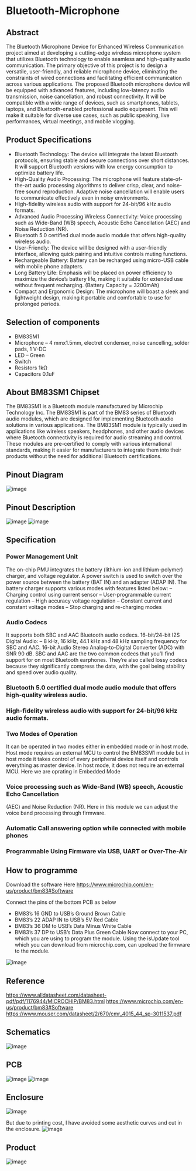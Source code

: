 # Bluetooth-Microphone
## Abstract
The Bluetooth Microphone Device for Enhanced Wireless Communication project aimed at developing a cutting-edge wireless microphone system that utilizes Bluetooth technology to enable seamless and high-quality audio communication. The primary objective of this project is to design a versatile, user-friendly, and reliable microphone device, eliminating the constraints of wired connections and facilitating efficient communication across various applications. The proposed Bluetooth microphone device will be equipped with advanced features, including low-latency audio transmission, noise cancellation, and robust connectivity. It will be compatible with a wide range of devices, such as smartphones, tablets, laptops, and Bluetooth-enabled professional audio equipment. This will make it suitable for diverse use cases, such as public speaking, live performances, virtual meetings, and mobile vlogging.

## Product Specifications
* Bluetooth Technology: The device will integrate the latest Bluetooth protocols, ensuring stable and secure connections over short distances. It will support Bluetooth versions with low energy consumption to optimize battery life.
* High-Quality Audio Processing: The microphone will feature state-of-the-art audio processing algorithms to deliver crisp, clear, and noise-free sound reproduction. Adaptive noise cancellation will enable users to communicate effectively even in noisy environments.
* High-fidelity wireless audio with support for 24-bit/96 kHz audio formats.
* Advanced Audio Processing Wireless Connectivity: Voice processing such as Wide-Band (WB) speech, Acoustic Echo Cancellation (AEC) and Noise Reduction (NR).
* Bluetooth 5.0 certified dual mode audio module that offers high-quality wireless audio.
* User-Friendly: The device will be designed with a user-friendly interface, allowing quick pairing and intuitive controls muting functions.
* Rechargeable Battery: Battery can be recharged using micro-USB cable with mobile phone adapters.
* Long Battery Life: Emphasis will be placed on power efficiency to maximize the device’s battery life, making it suitable for extended use without frequent recharging. (Battery Capacity = 3200mAh)
* Compact and Ergonomic Design: The microphone will boast a sleek and lightweight design, making it portable and comfortable to use for prolonged periods.

## Selection of components
* BM83SM1
* Microphone – 4 mmx1.5mm, electret condenser, noise cancelling, solder pads, 1 V-DC
* LED – Green
* Switch
* Resistors 1kΩ
* Capacitors 0.1uF

## About BM83SM1 Chipset
The BM83SM1 is a Bluetooth module manufactured by Microchip Technology Inc. The BM83SM1 is part of the BM83 series of Bluetooth audio modules, which are designed for implementing Bluetooth audio solutions in various applications. The BM83SM1 module is typically used in applications like wireless speakers, headphones, and other audio devices where Bluetooth connectivity is required for audio streaming and control.
These modules are pre-certified to comply with various international standards, making it easier for manufacturers to integrate them into their products without the need for additional Bluetooth certifications.

## Pinout Diagram
![image](https://github.com/malanban/Bluetooth-Microphone/assets/131769448/e4363269-d9c1-4cc1-9e1f-042af7f1ef8d)

## Pinout Description
![image](https://github.com/malanban/Bluetooth-Microphone/assets/131769448/2d4752c5-51dd-4c6e-b092-6fbe69b2a655)
![image](https://github.com/malanban/Bluetooth-Microphone/assets/131769448/470048b3-70e5-4ad2-872d-8b80890885ed)


## Specification

### Power Management Unit
The on-chip PMU integrates the battery (lithium-ion and lithium-polymer) charger, and voltage regulator. A power switch is used to switch over the power source between the battery (BAT IN) and an adapter (ADAP IN).
The battery charger supports various modes with features listed below:
– Charging control using current sensor
– User-programmable current regulation
– High accuracy voltage regulation
– Constant current and constant voltage modes
– Stop charging and re-charging modes
### Audio Codecs
It supports both SBC and AAC Bluetooth audio codecs.
16-bit/24-bit I2S Digital Audio: – 8 kHz, 16 kHz, 44.1 kHz and 48 kHz sampling frequency for SBC and AAC.
16-bit Audio Stereo Analog-to-Digital Converter (ADC) with SNR 90 dB.
SBC and AAC are the two common codecs that you’ll find support for on most Bluetooth earphones. They’re also called lossy codecs because they significantly compress the data, with the goal being stability and speed over audio quality.
### Bluetooth 5.0 certified dual mode audio module that offers high-quality wireless audio.
### High-fidelity wireless audio with support for 24-bit/96 kHz audio formats.
### Two Modes of Operation
It can be operated in two modes either in embedded mode or in host mode. Host mode requires an external MCU to control the BM83SM1 module but in host mode it takes control of every peripheral device itself and controls everything as master device. In host mode, it does not require an external MCU.
Here we are oprating in Embedded Mode
### Voice processing such as Wide-Band (WB) speech, Acoustic Echo Cancellation
(AEC) and Noise Reduction (NR).
Here in this module we can adjust the voice band processing through firmware.
### Automatic Call answering option while connected with mobile phones
### Programmable Using Firmware via USB, UART or Over-The-Air

## How to programme
Download the software Here
https://www.microchip.com/en-us/product/bm83#Software

Connect the pins of the bottom PCB as below
* BM83’s 16 GND to USB’s Ground Brown Cable
* BM83’s 22 ADAP IN to USB’s 5V Red Cable
* BM83’s 36 DM to USB’s Data Minus White Cable
* BM83’s 37 DP to USB’s Data Plus Green Cable
Now connect to your PC, which you are using to program the module. Using the isUpdate tool which you can download from microchip.com, can upoload the firmware to the module.

![image](https://github.com/malanban/Bluetooth-Microphone/assets/131769448/64d559af-b6cf-456a-872c-68b56cda941d)



## Reference
https://www.alldatasheet.com/datasheet-pdf/pdf/1176944/MICROCHIP/BM83.html
https://www.microchip.com/en-us/product/bm83#Software
https://www.mouser.com/datasheet/2/670/cmr_4015_44_sp-3011537.pdf

## Schematics
![image](https://github.com/malanban/Bluetooth-Microphone/assets/131769448/4b2c8879-a5f2-4669-aeb7-c2d236d4e2e6)



## PCB
![image](https://github.com/malanban/Bluetooth-Microphone/assets/131769448/83ec5907-0308-4c67-85a7-b08b0c99eedb)
![image](https://github.com/malanban/Bluetooth-Microphone/assets/131769448/b72ca2f7-68a2-48e9-b5e9-7f7a0c35d259)


## Enclosure
![image](https://github.com/malanban/Bluetooth-Microphone/assets/131769448/98695260-8f25-44d9-a43f-9800e4b1347f)

But due to printing cost, I have avoided some aesthetic curves and cut in the enclosure.
![image](https://github.com/malanban/Bluetooth-Microphone/assets/131769448/f74de2f3-94f2-4c12-b493-a24a9492666c)


## Product
![image](https://github.com/malanban/Bluetooth-Microphone/assets/131769448/242220ce-d7d9-4076-aa0b-28bc0dc4f6b4)

